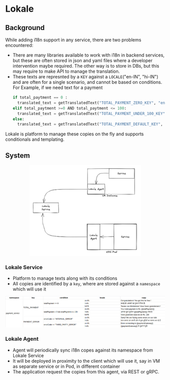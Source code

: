 # Lokale

## Background
While adding i18n support in any service, there are two problems encountered:
- There are many libraries available to work with i18n in backend services, but these are often stored in json and yaml files where a developer intervention maybe required. The other way is to store in DBs, but this may require to make API to manage the translation.
- These texts are represnted by a `KEY` against a `LOCALE`("en-IN", "hi-IN") and are often for a single scenario, and cannot be based on conditions. For Example, if we need text for a payment
    ```py
    if total_paytment == 0 :
      translated_text = getTranslatedText("TOTAL_PAYMENT_ZERO_KEY", "en-IN")
    elif total_paytment >=0 AND total_paytment <= 100:
      translated_text = getTranslatedText("TOTAL_PAYMENT_UNDER_100_KEY", "en-IN")
    else:
      translated_text = getTranslatedText("TOTAL_PAYMENT_DEFAULT_KEY", "en-IN")
    ```

Lokale is platform to manage these copies on the fly and supports conditionals and templating.

## System

<p align="center">
  <img src="docs/images/architecture_v0.1.png" alt="drawing" width="70%"/>
</p>

### Lokale Service

- Platform to manage texts along with its conditions
- All copies are identified by a `key`, where are stored against a `namespace` which will use it

![Untitled](docs/images/copes_table_v0.1.png)

### Lokale Agent

- Agent will periodically sync i18n copes against its namespace from Lokale Service
- It will be deployed in proximity to the client which will use it, say in VM as separate service or in Pod, in different container
- The application request the copies from this agent, via REST or gRPC.
